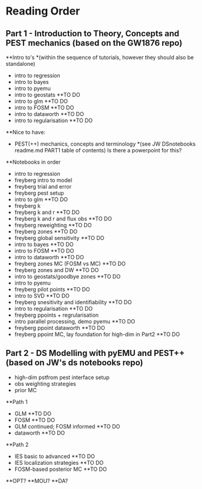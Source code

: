 
# Reading Order

## Part 1 - Introduction to Theory, Concepts and PEST mechanics (based on the GW1876 repo)
  **Intro to's *(within the sequence of tutorials, however they should also be standalone)
  - intro to regression
  - intro to bayes
  - intro to pyemu
  - intro to geostats **TO DO
  - intro to glm **TO DO
  - intro to FOSM **TO DO
  - intro to dataworth **TO DO
  - intro to regularisation **TO DO

  **Nice to have:
  - PEST(++) mechanics, concepts and terminology *(see JW DSnotebooks readme.md PART1 table of contents) Is there a powerpoint for this?

  **Notebooks in order
   - intro to regression
   - freyberg intro to model
   - freyberg trial and error
   - freyberg pest setup
   - intro to glm **TO DO
   - freyberg k
   - freyberg k and r **TO DO
   - freyberg k and r and flux obs **TO DO
   - freyberg reweighting **TO DO
   - freyberg zones **TO DO
   - freyberg global sensitivity **TO DO
   - intro to bayes **TO DO
   - intro to FOSM **TO DO
   - intro to dataworth **TO DO
   - freyberg zones MC (FOSM vs MC) **TO DO
   - freyberg zones and DW **TO DO
   - intro to geostats/goodbye zones **TO DO
   - intro to pyemu
   - freyberg pilot points **TO DO
   - intro to SVD **TO DO
   - freyberg snesitivity and identifiability **TO DO
   - intro to regularisation **TO DO
   - freyberg ppoints + regrularisation
   - intro parallel processing, demo pyemu **TO DO
   - freyberg ppoint dataworth **TO DO
   - freyberg ppoint MC, lay foundation for high-dim in Part2 **TO DO


## Part 2 - DS Modelling with pyEMU and PEST++ (based on JW's ds notebooks repo)
 - high-dim pstfrom pest interface setup
 - obs weighting strategies
 - prior MC
 
 **Path 1
 - GLM **TO DO
 - FOSM **TO DO
 - GLM continued; FOSM informed  **TO DO
 - dataworth **TO DO
 
 **Path 2
 - IES basic to advanced **TO DO
 - IES localization strategies **TO DO
 - FOSM-based posterior MC **TO DO

**OPT? 
**MOU? 
**DA?
  

